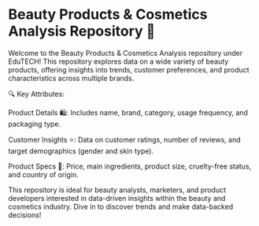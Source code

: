 # Beauty Products & Cosmetics Analysis Repository 💄

Welcome to the Beauty Products & Cosmetics Analysis repository under EduTECH! This repository explores data on a wide variety of beauty products, offering insights into trends, customer preferences, and product characteristics across multiple brands.

🔍 Key Attributes:

Product Details 🛍️: Includes name, brand, category, usage frequency, and packaging type.

Customer Insights ⭐: Data on customer ratings, number of reviews, and target demographics (gender and skin type).

Product Specs 🧴: Price, main ingredients, product size, cruelty-free status, and country of origin.

This repository is ideal for beauty analysts, marketers, and product developers interested in data-driven insights within the beauty and cosmetics industry. Dive in to discover trends and make data-backed decisions!
